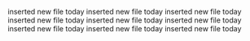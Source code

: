 inserted new file today
inserted new file today
inserted new file today
inserted new file today
inserted new file today
inserted new file today
inserted new file today
inserted new file today
inserted new file today
